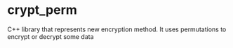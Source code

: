 crypt_perm
==========

C++ library that represents new encryption method. It uses permutations to encrypt or decrypt some data
